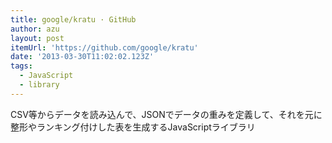 ```yaml
---
title: google/kratu · GitHub
author: azu
layout: post
itemUrl: 'https://github.com/google/kratu'
date: '2013-03-30T11:02:02.123Z'
tags:
  - JavaScript
  - library
---
```

CSV等からデータを読み込んで、JSONでデータの重みを定義して、それを元に整形やランキング付けした表を生成するJavaScriptライブラリ
